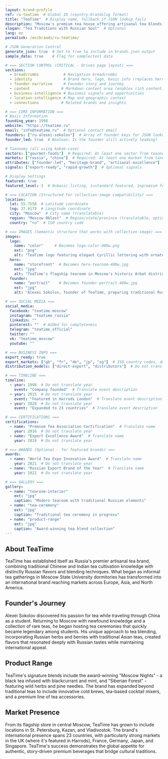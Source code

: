 ```yaml
---
layout: brand-profile
ref: ru-teatime  # Global ID (country-brandslug format)
title: "TeaTime"  # Display name, fallback if JSON lookup fails
description: "Moscow's premium tea house offering artisanal tea blends and exceptional tea ceremonies in modern settings with traditional Russian influences."
slogan: "Tea Traditions with Russian Soul"  # Optional
lang: en
permalink: /en/brands/ru-teatime/

# JSON Generation Control
generate_json: true  # Set to true to include in brands.json output
sample_data: true    # Flag for sample/test data

# === SECTION CONTROL (CRITICAL - Drives page layout) ===
sections:
  - breadcrumbs           # Navigation breadcrumbs
  - identity              # Brand hero, logo, basic info (replaces hero)
  - founder-narrative     # Founder story and journey
  - content              # Markdown content area (enables rich content)
  - business-intelligence # Business signals and opportunities
  - location-intelligence # Map and geographic context
  - connections          # Related brands and insights

# === CORE INFORMATION ===
# Basic Information
founding_year: 1998
website: "https://teatime.ru"
email: "info@teatime.ru"  # Optional contact email
founders: ["ru-alexei-sokolov"]  # Array of founder keys for JSON lookup
founder_led: true  # Boolean: Is the founder still actively leading?

# Taxonomy (all using kebab-case)
sectors: ["gourmet-foods"]  # Required: At least one sector from taxonomy
markets: ["russia", "china"]  # Required: At least one market from taxonomy
attributes: ["founder-led", "heritage-brand", "artisanal-excellence"]  # Optional attributes
signals: ["export-ready", "rapid-growth"]  # Optional signals

# Display Settings
featured: true
featured_level: 2  # 0=basic listing, 1=standard featured, 2=premium featured

# === LOCATION (Structured for collection-image compatibility) ===
location:
  lat: 55.7558  # Latitude coordinate
  lng: 37.6173  # Longitude coordinate
  city: "Moscow"  # City name (translatable)
  region: "Moscow Oblast"  # Region/state/province (translatable, optional)
  country: "ru"  # ISO country code

# === IMAGES (Semantic structure that works with collection-image) ===
images:
  logo:
    name: "color"     # Becomes logo-color-400w.png
    ext: "png"
    alt: "TeaTime logo featuring elegant Cyrillic lettering with ornate teapot design in traditional Russian style"
  hero:
    name: "storefront"  # Becomes hero-tearoom-400w.jpg
    ext: "jpg"
    alt: "TeaTime's flagship tearoom in Moscow's historic Arbat district with large windows showcasing traditional Russian tea service setup and warm ambient lighting"
  founder:
    name: "portrait"    # Becomes founder-portrait-400w.jpg
    ext: "jpg"
    alt: "Alexei Sokolov, founder of TeaTime, preparing traditional Russian tea ceremony with antique brass samovar in elegant tearoom setting"

# === SOCIAL MEDIA ===
social_media:
  facebook: "teatime.moscow"
  instagram: "teatime_russia"
  linkedin: ""
  pinterest: ""  # Added for completeness
  telegram: "teatime_official"
  twitter: ""
  vk: "teatime_moscow"
  youtube: ""

# === BUSINESS INFO ===
export_ready: true
export_markets: ["gb", "fr", "de", "jp", "sg"]  # ISO country codes, do not translate
distribution_models: ["direct-export", "distributors"]  # Do not translate codes

# === TIMELINE ===
timeline:
  - year: 1998  # Do not translate year
    event: "Company founded"  # Translate event description
  - year: 2015  # Do not translate year
    event: "Featured in Harrods London"  # Translate event description
  - year: 2020  # Do not translate year
    event: "Expanded to 23 countries"  # Translate event description

# === CERTIFICATIONS ===
certifications:
  - name: "Premium Tea Association Certification"  # Translate name
    year: 2016  # Do not translate year
  - name: "Export Excellence Award"  # Translate name
    year: 2019  # Do not translate year

# === AWARDS (Optional - for featured brands) ===
awards:
  - name: "World Tea Expo Innovation Award"  # Translate name
    year: 2021  # Do not translate year
  - name: "Russian Export Brand of the Year"  # Translate name
    year: 2022  # Do not translate year

# === GALLERY ===
gallery:
  - name: "tearoom-interior"
    ext: "jpg"
    caption: "Modern tearoom with traditional Russian elements"
  - name: "tea-ceremony"
    ext: "jpg"
    caption: "Traditional tea ceremony in progress"
  - name: "product-range"
    ext: "jpg"
    caption: "Award-winning tea blend collection"
---
```


## About TeaTime

TeaTime has established itself as Russia's premier artisanal tea brand, combining traditional Chinese and Indian tea cultivation knowledge with distinctly Russian flavors and blending techniques. What began as informal tea gatherings in Moscow State University dormitories has transformed into an international brand reaching markets across Europe, Asia, and North America.

## Founder's Journey

Alexei Sokolov discovered his passion for tea while traveling through China as a student. Returning to Moscow with newfound knowledge and a collection of rare teas, he began hosting tea ceremonies that quickly became legendary among students. His unique approach to tea blending, incorporating Russian herbs and berries with traditional Asian teas, created flavors that resonated deeply with Russian tastes while maintaining international appeal.

## Product Range

TeaTime's signature blends include the award-winning "Moscow Nights" - a black tea infused with blackcurrant and mint, and "Siberian Forest" - featuring wild herbs and pine needles. The brand has expanded beyond traditional teas to include innovative cold brews, tea-based cocktail mixers, and a premium line of tea accessories.

## Market Presence

From its flagship store in central Moscow, TeaTime has grown to include locations in St. Petersburg, Kazan, and Vladivostok. The brand's international presence spans 23 countries, with particularly strong markets in the UK (where it's featured in Harrods), France, Germany, Japan, and Singapore. TeaTime's success demonstrates the global appetite for authentic, story-driven premium beverages that bridge cultural traditions.
